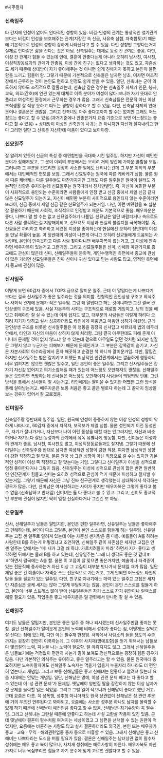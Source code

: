 #사주팔자 

### 신축일주

타 간지에 인성이 없어도 인다적인 성향이 있음. 비겁-인성의 관계는 통상적인 설기관계보다는 비겁이 인성을 보호해주는 관계(지장간 속 신금, 사유축 삼합, 자축합토)기 때문에 기본적으로 인성의 성향이 강하게 나타난다고 할 수 있음. 다만 성향만 그렇다는거지 실제로 인다같은 삶을 산다는 것은 아님. 신축일주는 대체로 동성 간 관계는 좋음. 다만, 이성 간 관계가 힘들 수 있는데 연애, 결혼이 안좋다는게 아니라 오히려 남사친, 여사친, 이성직장동료과의 관계가 안좋음. 이성 간에 친구는 없다고 생각하는 것도 있고, 자존심도 세기 때문에 상대방이 자기 좋아해주는 것 아니면 쉽게 친해지지 못하고 본인이 불편함을 느끼고 힘들어 함. 그렇기 때문에 기본적으로 신축들은 남자면 남초, 여자면 여초직장에서 근무하는 것이 본인도 편하고 인정도 쉽게 받을 수 있음. 일단, 신축녀는 굳이 의도하지 않아도 조직적으로 잘풀리는데, 신축남 같은 경우는 신축일주 자체가 인문, 봉사, 교육, 의료(간호)에 연관 있는게 대체로 이쪽 분야가 여성이 많다 보니까 자기 뜻대로 안풀리고 여성적인 환경에서 근무하는 경우가 많음. 그래서 신축남들은 전문직 아닌 이상 조직생활 잘 적응 못하고 떠도는 경향이 강하다고 할 수 있음. 다만, 신축남 자체의 연애운이나 결혼운은 괜찮음. 그리고 신축녀도 아주 좋다고까지 할 수는 없지만 그래도 어느정도는 좋다고 할 수 있음.(과거기준에나 안좋은거지 요즘 기준으로 보면 어느정도는 좋다고 할 수 있음) + 상대방이 이성인 신축인데 사귀는 건 아니지만 자신과 잘지내려고 한다 그러면 일단 그 신축은 자신한테 마음이 있다고 보아야함.

### 신묘일주

잘 알려져 있듯이 신금의 특성 중 예민함만을 극대화 시킨 일주임. 하지만 자신이 예민한 분야가 정해져있고, 그 분야 이외의 부분에서는 오히려 거의 양간에 가까운 쿨함을 보임. 그러니까 그 부분을 건드리면 굉장히 사소한 일에도 난리나는건데 그 부분 이외의 부분에서는 대인배적인 면모를 보임. 그래서 신묘일주는 원국에 따른 케바케가 심함. 물론 원국 따른 케바케는 다른 일주들도 마찬가지지만 그래도 다른 일주들은 원국이 달라도 기본적인 성향은 유지되는데 신묘일주는 원국따라서 천차만별임. 즉, 자신이 예민한 부분이 사회적으로 용인되는 수준이라면 사람들에게 인정 받고 신금 중에서 제일 신금 같지 않은 신묘일주가 되는거고, 자신이 예민한 부분이 사회적으로 용인되지 않는 수준이라면 또라이, 신금 중에서 제일 신금 같은 신묘일주가 되는거임.  다만, 이런 예민함을 또 십분 잘 활용하기 때문에 사회적, 조직적으로 인정받고 재운도 기본적으로 좋음. 배우자운은 좋다, 나쁘다 말 할 수는 없고 신묘일주하기 나름임. 신묘남은 일단 바람피거나 속으로도 다른 사람 생각하는걸 지양해야되고, 신묘녀도 이상과 현실의 불일치를 극복해야함. 즉, 신묘들은 까리하고 화려하고 세련된 이성을 좋아하는데 현실에선 오히려 정반대의 이성을 만날 확률이 높음. 이 정반대의 이성이 나쁜게 아니고 오히려 신묘들에게 도움되는 사람인데, 본인이 만족못하고 다른 사람 찾아다니면 배우자복이 없는거고, 그 이성에 만족하면 배우자복이 있는거고 그런거임. 그리고 신묘일주들은 신미, 신해와 마찬가지로 종교에도 관심이 많은데 신미, 신해일주들이 문화적, 개인수행적인 측면에서 종교에 관심이 많은 거라면 신묘일주들은 진짜 신이나 귀신 있다고 믿는 사람도 많고, 영적인 측면에서 종교에 관심이 많음.

### 신사일주

어떻게 보면 60갑자 중에서 TOP3 급으로 얄미운 일주. 근데 이 얄밉다는게 나쁘다기 보다는 결국 신사일주가 좋은 일주라는 것을 의미함. 전형적인 관인상생 구조고 의식주나 사회적 관계에 문제가 적은 일주임. 그럼 왜 얄밉다고 하는 것이냐하면 그건 결국 관인상생의 구조에 있음. 사실 자본주의 사회는 구조적으로 제로썸 게임이고, 남의 것을 빼앗고 취해야만 잘 살 수 있는데 이게 쉽지도 않고, 대부분의 사람들은 이렇게 하려다 오히려 자기가 당하고 설사 성공하더라도 타인에게 미움받고 마음만 상하기 마련임. 근데 관인상생 구조를 비롯한 신사일주들은 이 행동을 굉장히 신사답고 세련되게 법의 테두리 안에서, 타인과 자신의 마음이 상하지 않게 처리함. 그럼 결국 아무한테도 피해 준게 아니니까 문제될 것이 없지 않느냐 할 수 있는데 겉으로 아무일도 없던 것처럼 되지만 실질은 그렇지 않고 누군가는 피해보기 때문에 문제인거고, 그 부분은 감쪽같이 숨기고, 자신은 자본사회의 아수라장에서 혼자 깨끗하고 순결한 척 하니까 얄미운거임. 다만, 얄밉긴 하지만 신사일주는 법은 잘지키고 어쨌든 피상적인 인간관계에서는 깔끔하게 행동하니 너무 얽히지만 않으면 괜찮은 일주고, 일단 본인이 좋은 일주임. 그리고 신사일주들은 갑자기 자신감 없어지고 의기소침해질 때가 있는데 어느정도 오만해져도 괜찮음. 신해일주들은 오만하면 폭망하는데 신사들은 어느정도 오만해야지 사람들이 띄엄띄엄 안봄. 그런방식을 통해서 신사들이 잘 사는거고. 타인에게는 얄미울 수 있지만 어쨌든 그런 방식을 통해 살아남는거고. 배우자운은 보통 처음은 좋고 끝은 별로다 하는데 그 끝까지 임상을 보는 경우가 없어서 잘 모르겠음.

### 신미일주

신축일주랑 정반대의 일주임. 일단, 원국에 인성이 중중하지 않는 이상 인성의 성향이 약하게 나타나고, 60갑자 중에서 자적자, 보적보가 제일 심함. 물론 성인되기 이전 동성친구, 자기가 잘나가거나, 자신보다 나이 어린 동성을 대할 때는 안그러지만, 자신과 비슷하거나 자기보다 잘난 동성과의 관계에서 유독 유별나게 행동함. 다만, 신미들은 이성과의 관계가 좋음. 남사친, 여사친도 많고, 이성직장동료들과도 잘지냄. 그렇기 때문에 신미일주는 신축일주랑 반대로 남자면 여성적인 성향이 강한 직장, 여자면 남성적인 성향이 강한 직장하고 잘 맞음. 물론 원국 상 그런 성향이 아닌 직장으로 갈 수는 있지만 기본적인 성격이 이성 쪽 직장하고 잘 맞는다는 거임. 그렇다고 신미일주가 이성을 성적으로 엄청 좋아한다거나 그렇지 않음. 신축일주는 이성에 성적으로 관심이 많은 반면 일반적인 인간관계가 힘들고 신미는 오히려 성적으로 관심이 적기 때문에 이성하고 잘지낼 수 있는거임. 그렇기 때문에 자신은 그냥 진짜 친구관계로 생각했는데 상대쪽에서 착각하는 경우가 많음. 다만, 신미남은 여사친하고는 사이가 좋지만 배우자복은 그렇게 좋다고 볼 수 없음.(신축남하고 반대임) 신미녀는 둘 다 좋다고 볼 수 있고. 그리고, 신미도 종교적인 부분에 관심이 많지만 딱히 엄청 신실하다거나 그런건 또 아님.

### 신유일주

신사, 신해일주가 남들은 얄밉지만, 본인은 편한 일주라면, 신유일주는 남들은 좋아해주고 편해하는데, 본인이 다소 고달픈, 본인이 본인 스스로를 힘들게 하는 일주임. 신유일주는 고집 센 일주로 알려져 있는데 이는 자존심 센거랑은 좀 다름. 예를들어 A를 하려는 사람한테 B를 하는게 어떻겠냐고 조언하면, 신해일주 같이 자존심은 세지만 고집은 안 센 일주는 앞에서는 \'마! 내가 그걸 왜 하냐. 가르치려들지 마라\' 하면서 지가 좋다고 생각하면 뒤에서는 몰래 B를 하고 있는데, 신유일주는 \'그래 너 생각도 좋은 것 같네ㅎㅎ\'하면서 결국에는 A를 함. 물론 이 고집이 잘 맞으면 좋은거지만, 예술이나 자격증이 있는 전문직에 종사하는거 아닌 이상 그 고집이 대부분 빗나가서 문제일 때가 많음. 일단 제일 좋은 건 예술이나 자격증 쓰는 전문직으로 가는거고, 그게 안되면 어느정도 타인의 말을 들을 필요가 있는 일주임. 다만, 친구로 지내기에는 매력 있는 일주고 고집은 세지만 자존심은 글케 세지는 않아 그렇게 부담되지는 않음. 본인이 본인 스스로를 힘들게 하고, 본인이 너무 스트레스 많이 받아 신유일주들은 자기 스스로 자기 위안이나 릴렉스를 해줄 필요가 있음. 직업운은 좋고 배우자운은 일 관련해서 만나면 잘 살 수 있음.

### 신해일주

여기도 남들은 얄밉지만, 본인은 좋은 일주 중 하나 되시겠는데 신사일주만큼 좋지는 못함. 일단 신해일주가 얄미운게 본인의 노력에 비해서 성취가 좋다는 점, 어떻게든 잘먹고 잘 산다는 점에 있는데, 다만 이는 필수재 한정임. 사회에서 사람소리 들을 정도의 수준까지는 굉장히 편안히 이룩하는데, 그 이후의 사치재(명예포함)을 얻기 위해서는 남들보다 몇곱절의 노력, 피눈물 나는 노력이 필요함. 잘 이뤄지지도 않고. 그래서 신해일주들은 남들보기에는 걱정없이 편안히 사는거 같아 보여도 정신적으로는 굉장히 힘든 경우가 많음. 다만 기본적인 의식주는 유여하고, 좋은 일주라고는 할 수 있음. 물론 원국따라 중요하지만 노숙자팔자여도 신해일주 노숙자는 먹을거 입을거 누울자리 하나라도 더 편안히 얻는다고 개념임. 그리고 보통 신해남들은 좋고 신해녀는 안좋다고 알려져 있는데 요즘 시대에는 안맞는 개념임. 일단, 신해남은 명예, 이성 관련 문제 빼고는 다 좋다고 할 수 있는데 이 '성 관련 문제'가 문제임. 옛날에야 양반집 딸을 강간하지 않는 이상 남자가 성 문제를 몰락할 일은 적었음. 그리고 그럴 일이 적으니까 신해남이 좋다고 했던 거고. 근데 요즘은 다름. 꼭 성폭행, 성추행 아니더라도 원국 상관없이 신해남은 성 관련 추문에 거의 무조건 연루된다고 봐야되고, 요즘에는 사소한 성추문 하나도 남자를 몰락할 수 있게 하기 때문에 신해남이 예전만큼 좋다고 할 수 없음. 신해남은 자기수양이 꼭 필수임. 그리고 신해녀는 고란살 때문에 안좋다고 하는데 사실 고란살 작용이 있긴 있음. 근데 옛날에야 결혼이 필수처럼 여겨지는 세상이였고 그 남편을 선택할 수 있는 권한이 적었지만, 요즘에는 비혼하는 사람도 많고 설사 결혼하더라도 외국인, 본인 또는 배우자가 종교ᆞ교육ᆞ무역ᆞ해외관련업종 종사 등으로 피흉할 수 있음. 그래서 신해남은 좋고 신해녀는 나쁘다라는 도식을 버릴 필요가 있음. 결론은 신해일주는 남녀상관 없이 필수재 성취에는 매우 좋고 복이 많으나, 사치재 성취에는 애로사항이 따른다. 배우자복도 마찬가지로 너무 욕심부리면 힘들고 자기 분수에 맞게 고르면 괜찮다고 할 수 있음.